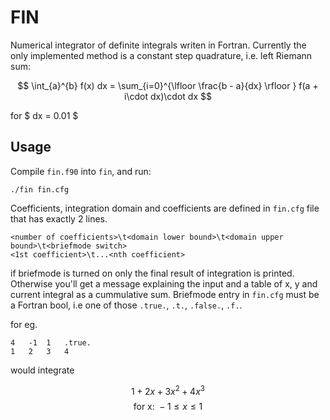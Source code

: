 # FIN

Numerical integrator of definite integrals writen in Fortran. Currently the only
implemented method is a constant step quadrature, i.e. left Riemann sum:

$$ \int_{a}^{b} f(x) dx = \sum_{i=0}^{\lfloor \frac{b - a}{dx} \rfloor } f(a + i\cdot dx)\cdot dx $$

for $ dx = 0.01 $

## Usage

Compile `fin.f90` into `fin`, and run:

```
./fin fin.cfg
```

Coefficients, integration domain and coefficients are defined in `fin.cfg` file
that has exactly 2 lines.

```
<number of coefficients>\t<domain lower bound>\t<domain upper bound>\t<briefmode switch>
<1st coefficient>\t...<nth coefficient>
```

if briefmode is turned on only the final result of integration is printed.
Otherwise you'll get a message explaining the input and a table of x, y and
current integral as a cummulative sum. Briefmode entry in `fin.cfg` must be a
Fortran bool, i.e one of those `.true.`, `.t.`, `.false.`, `.f.`.

for eg.

```
4   -1  1   .true.
1   2   3   4
```

would integrate 

$$ 1 + 2x + 3x^2 + 4x^3 $$
$$ \mbox{for x: } -1 \leq x \leq 1 $$
